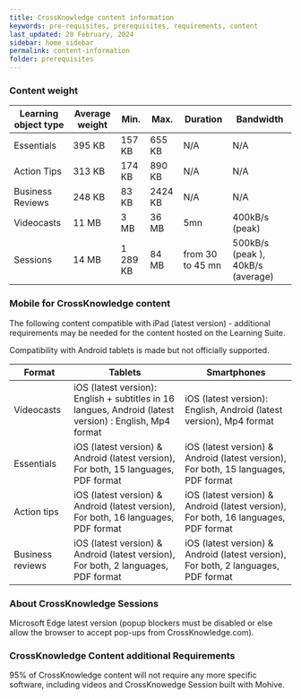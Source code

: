 ```yaml
---
title: CrossKnowledge content information
keywords: pre-requisites, prerequisites, requirements, content
last_updated: 20 February, 2024
sidebar: home_sidebar
permalink: content-information
folder: prerequisites
---
```



### Content weight

Learning object type | Average weight | Min. | Max. | Duration | Bandwidth
---- | ---- | ---- | ---- | ---- | ----
Essentials | 395 KB | 157 KB | 655 KB | N/A | N/A
Action Tips | 313 KB | 174 KB | 890 KB | N/A | N/A
Business Reviews | 248 KB | 83 KB | 2424 KB | N/A | N/A
Videocasts | 11 MB | 3 MB | 36 MB | 5mn | 400kB/s (peak)
Sessions | 14 MB | 1 289 KB | 84 MB | from 30 to 45 mn | 500kB/s (peak ), 40kB/s (average)

### Mobile for CrossKnowledge content

The following content compatible with iPad (latest version) - additional requirements may be needed for the content hosted on the Learning Suite.

Compatibility with Android tablets is made but not officially supported.

Format | Tablets | Smartphones
---- | ---- | ----
Videocasts | iOS (latest version): English + subtitles in 16 langues, Android (latest version) : English, Mp4 format | iOS (latest version): English, Android (latest version), Mp4 format
Essentials | iOS (latest version) & Android (latest version), For both, 15 languages, PDF format | iOS (latest version) & Android (latest version), For both, 15 languages, PDF format
Action tips | iOS (latest version) & Android (latest version), For both, 16 languages, PDF format | iOS (latest version) & Android (latest version), For both, 16 languages, PDF format
Business reviews | iOS (latest version) & Android (latest version), For both, 2 languages, PDF format | iOS (latest version) & Android (latest version), For both, 2 languages, PDF format

### About CrossKnowledge Sessions

Microsoft Edge latest version (popup blockers must be disabled or else allow the browser to accept pop-ups from CrossKnowledge.com).

### CrossKnowledge Content additional Requirements

95% of CrossKnowledge content will not require any more specific software, including videos and CrossKnowedge Session built with Mohive.
